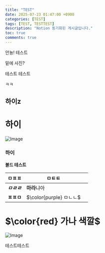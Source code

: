 ```yaml
---
title: "TEST"
date: 2025-07-23 01:47:00 +0900
categories: [TEST]
tags: [TEST, TESTTEST]
description: "Notion 동기화된 게시글입니다."
toc: true
comments: true
---
```


안뇽! 테스트

밑에 사진?

테스트 테스트 

ㅋㅋ

## 하이z

# 하이

![Image](https://prod-files-secure.s3.us-west-2.amazonaws.com/e6db513d-ec54-40ff-aa74-2487b0bcfe15/d2603aae-bd01-410f-81bd-723443bee6db/%E1%84%89%E1%85%B3%E1%84%8F%E1%85%B3%E1%84%85%E1%85%B5%E1%86%AB%E1%84%89%E1%85%A3%E1%86%BA_2025-03-16_21.31.54.png?X-Amz-Algorithm=AWS4-HMAC-SHA256&X-Amz-Content-Sha256=UNSIGNED-PAYLOAD&X-Amz-Credential=ASIAZI2LB466TYUG3JBP%2F20250725%2Fus-west-2%2Fs3%2Faws4_request&X-Amz-Date=20250725T065215Z&X-Amz-Expires=3600&X-Amz-Security-Token=IQoJb3JpZ2luX2VjEBYaCXVzLXdlc3QtMiJHMEUCIQDKN8LInwTnOpVKYq1%2F7uxVcHPLvtX2yEGgofhlOZqChwIgD3PY1DbVX6VLyjiB37sdCvTuwqHLeeeTM7Ue39tsoR0q%2FwMIPxAAGgw2Mzc0MjMxODM4MDUiDDZEkpgCB0OrpCrXnCrcA%2FgU0yIe%2FPdNPdW9zxsbN%2FiqgGB1WLHgWzuv9AQpVOicCnR9aqVRFWxZNE0LPtd5K1zTHCMToPUe2al7uoDYvjSUsG%2FwymlclKbNDtZLQsG7dPAWtKNjNK%2BVcyHdUY6bkO2Y15my65C83Jy82Jkletow9vIURADXdrF4hW%2FQznKrAjVW2hy5ZOs5z0shj9eIPA3IRY8p7E9Z4RRyxkevFd8nQnrCPl3M8%2Bs7udaac78W4XMz4MoK3amaZF9%2FAGIbEx4oFxPvGq5TTY82qIu9qxdbUFfDW3ZqOmV%2B9x5gbAFxHX8Lr%2FHhcd1Tq9sFMMtvYukWkWUQsmOcw7WpjJEPi5lw%2BCyUNnW9zssCmWMh%2Ffx%2BGT0z6VdnUSWZNKJHNRvRw%2F%2BmjxXtnJqNi%2Bza2gAVHkuX%2FyLbtCeF87E8%2FLPLr%2FpCgDNL60YBxLcrGA%2FwwKZKjSvNesfyf14Y1q3sa6EnDhV6FmL8uURUo8kEYCty%2FKrgPgQWXYUwJoMsTDQdSXQ8UZhUu4JRsdeO%2BgJn6xIpIREs0hALBAXGhR%2FDbjVFp0whL%2Fbs9ALbSY2315M%2BJY6B6hyC0PDcTplR4Xod2hL2sQTKdugbz5ysocGdZXhTltkFZMel5oJA4mHsZeXyMODAjMQGOqUBe%2Bhs7cDWVt30dP8%2FR26FcySpTWDVKQkJdOAfvfYLmhYLDM0Q8aq0cJgLLkBtGlvnl6KIkfHNn%2BrSy4Zw2DMZ9XJsJxfIhUrDL%2BsUPSN7m5t9RmgokrLgnlNbebS2CXEpL8MFvb4SMZL4rL5w%2FTKBWNh3%2Ff2BM4oUJDMtGxq9Om5TtBE5h28kGo63Y2DfSJEkWVLhR03zcTHaTb4H0yM%2Bz98J01YO&X-Amz-Signature=3a1ef178ec3543b35c9081b0f2a2faaa407a95bedc5094a0f443b50ed556f71f&X-Amz-SignedHeaders=host&x-amz-checksum-mode=ENABLED&x-id=GetObject)

### 하이

**볼드 테스트**

| ㅁㅍㅍ | ㅁㅌㅌ |   |
| --- | --- | --- |
| ***ㅁㄹㄹ*** | **마라**냐아 |   |
| **ㅍㅍㅁ** | <span>$\color{purple} ㅁㄴㄴ$</span> |   |

# <span>$\color{red} 가나 색깔$</span>

![Image](https://prod-files-secure.s3.us-west-2.amazonaws.com/e6db513d-ec54-40ff-aa74-2487b0bcfe15/e3c80383-cacd-417b-9b44-5d63ef4f796c/%E1%84%89%E1%85%B3%E1%84%8F%E1%85%B3%E1%84%85%E1%85%B5%E1%86%AB%E1%84%89%E1%85%A3%E1%86%BA_2025-03-10_21.58.46.png?X-Amz-Algorithm=AWS4-HMAC-SHA256&X-Amz-Content-Sha256=UNSIGNED-PAYLOAD&X-Amz-Credential=ASIAZI2LB466TYUG3JBP%2F20250725%2Fus-west-2%2Fs3%2Faws4_request&X-Amz-Date=20250725T065215Z&X-Amz-Expires=3600&X-Amz-Security-Token=IQoJb3JpZ2luX2VjEBYaCXVzLXdlc3QtMiJHMEUCIQDKN8LInwTnOpVKYq1%2F7uxVcHPLvtX2yEGgofhlOZqChwIgD3PY1DbVX6VLyjiB37sdCvTuwqHLeeeTM7Ue39tsoR0q%2FwMIPxAAGgw2Mzc0MjMxODM4MDUiDDZEkpgCB0OrpCrXnCrcA%2FgU0yIe%2FPdNPdW9zxsbN%2FiqgGB1WLHgWzuv9AQpVOicCnR9aqVRFWxZNE0LPtd5K1zTHCMToPUe2al7uoDYvjSUsG%2FwymlclKbNDtZLQsG7dPAWtKNjNK%2BVcyHdUY6bkO2Y15my65C83Jy82Jkletow9vIURADXdrF4hW%2FQznKrAjVW2hy5ZOs5z0shj9eIPA3IRY8p7E9Z4RRyxkevFd8nQnrCPl3M8%2Bs7udaac78W4XMz4MoK3amaZF9%2FAGIbEx4oFxPvGq5TTY82qIu9qxdbUFfDW3ZqOmV%2B9x5gbAFxHX8Lr%2FHhcd1Tq9sFMMtvYukWkWUQsmOcw7WpjJEPi5lw%2BCyUNnW9zssCmWMh%2Ffx%2BGT0z6VdnUSWZNKJHNRvRw%2F%2BmjxXtnJqNi%2Bza2gAVHkuX%2FyLbtCeF87E8%2FLPLr%2FpCgDNL60YBxLcrGA%2FwwKZKjSvNesfyf14Y1q3sa6EnDhV6FmL8uURUo8kEYCty%2FKrgPgQWXYUwJoMsTDQdSXQ8UZhUu4JRsdeO%2BgJn6xIpIREs0hALBAXGhR%2FDbjVFp0whL%2Fbs9ALbSY2315M%2BJY6B6hyC0PDcTplR4Xod2hL2sQTKdugbz5ysocGdZXhTltkFZMel5oJA4mHsZeXyMODAjMQGOqUBe%2Bhs7cDWVt30dP8%2FR26FcySpTWDVKQkJdOAfvfYLmhYLDM0Q8aq0cJgLLkBtGlvnl6KIkfHNn%2BrSy4Zw2DMZ9XJsJxfIhUrDL%2BsUPSN7m5t9RmgokrLgnlNbebS2CXEpL8MFvb4SMZL4rL5w%2FTKBWNh3%2Ff2BM4oUJDMtGxq9Om5TtBE5h28kGo63Y2DfSJEkWVLhR03zcTHaTb4H0yM%2Bz98J01YO&X-Amz-Signature=dca914c0bc7da678eadf135ec7bfe1b2d7e844bdef83facdaeb75fceb595fd82&X-Amz-SignedHeaders=host&x-amz-checksum-mode=ENABLED&x-id=GetObject)

테스트테스트


